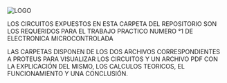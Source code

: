 ![LOGO](https://github.com/ISPC-TST-EM-2024/MNRP-ZalazarGustavo-EM/assets/141375378/b0557e5d-3f5c-4f50-8a0e-68deb7a6d40f)

LOS CIRCUITOS EXPUESTOS EN ESTA CARPETA DEL REPOSITORIO SON LOS REQUERIDOS PARA EL TRABAJO PRACTICO NUMERO °1 DE ELECTRONICA MICROCONTROLADA

LAS CARPETAS DISPONEN DE LOS DOS ARCHIVOS CORRESPONDIENTES A PROTEUS PARA VISUALIZAR LOS CIRCUITOS Y UN ARCHIVO PDF CON LA EXPLICACIÓN DEL MISMO, LOS CALCULOS TEORICOS, EL FUNCIONAMIENTO Y UNA CONCLUSIÓN.